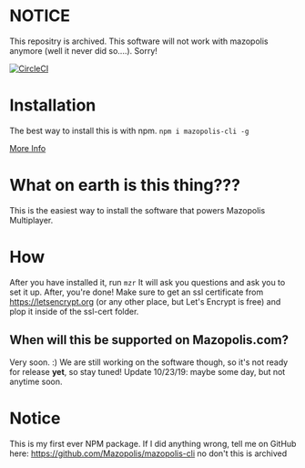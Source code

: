 # NOTICE
This repositry is archived. This software will not work with mazopolis anymore (well it never did so....). Sorry!

[![CircleCI](https://circleci.com/gh/Mazopolis/mazopolis-cli.svg?style=svg)](https://circleci.com/gh/Mazopolis/mazopolis-cli)

# Installation
The best way to install this is with npm.
`npm i mazopolis-cli -g`

[More Info](https://github.com/Mazopolis/mazopolis-cli/wiki/Installation)

# What on earth is this thing???
This is the easiest way to install the software that powers Mazopolis Multiplayer.

# How
After you have installed it, run
`mzr`
It will ask you questions and ask you to set it up.
After, you're done!
Make sure to get an ssl certificate from https://letsencrypt.org (or any other place, but Let's Encrypt is free) and plop it inside of the ssl-cert folder.

## When will this be supported on Mazopolis.com?
Very soon. :)
We are still working on the software though, so it's not ready for release **yet**, so stay tuned!
Update 10/23/19:
maybe some day, but not anytime soon.

# Notice
This is my first ever NPM package. If I did anything wrong, tell me on GitHub here:
https://github.com/Mazopolis/mazopolis-cli
no don't this is archived
